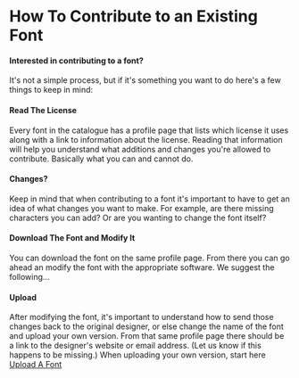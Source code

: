 <h1>How To Contribute to an Existing Font</h1>

<h4> Interested in contributing to a font?</h4>
<p>
It's not a simple process, but if it's something you want to do here's a few things to keep in mind:
</p>
<h4>Read The License</h4>
<p> Every font in the catalogue has a profile page that lists which license it uses along with a link to information about the license. Reading that information will help you understand what additions and changes you're allowed to contribute. Basically what you can and cannot do.

<h4>Changes?</h4>
<p> Keep in mind that when contributing to a font it's important to have to get an idea of what changes you want to make. For example, are there missing characters you can add? Or are you wanting to change the font itself?

<h4>Download The Font and Modify It</h4> 
<p>You can download the font on the same profile page. From there you can go ahead an modify the font with the appropriate software. We suggest the following...

<h4>Upload</h4>
<p>After modifying the font, it's important to understand how to send those changes back to the original designer, or else change the name of the font and upload your own version. From that same profile page there should be a link to the designer's website or email address. (Let us know if this happens to be missing.) When uploading your own version, start here <a href="http://dev.openfontlibrary.org/en/create">Upload A Font</a>
</p>